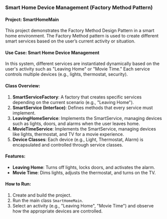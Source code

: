 ### Smart Home Device Management (Factory Method Pattern)

#### Project: SmartHomeMain
This project demonstrates the Factory Method Design Pattern in a smart home environment. The Factory Method pattern is used to create different smart services based on the user’s current activity or situation.

#### **Use Case: Smart Home Device Management**
In this system, different services are instantiated dynamically based on the user's activity such as "Leaving Home" or "Movie Time." Each service controls multiple devices (e.g., lights, thermostat, security).

#### **Class Overview**:
1. **SmartServiceFactory**: A factory that creates specific services depending on the current scenario (e.g., "Leaving Home").
2. **SmartService (Interface)**: Defines methods that every service must implement.
3. **LeavingHomeService**: Implements the SmartService, managing devices such as lights, doors, and alarms when the user leaves home.
4. **MovieTimeService**: Implements the SmartService, managing devices like lights, thermostat, and TV for a movie experience.
5. **Device Classes**: Each device (e.g., Light, Thermostat, Alarm) is encapsulated and controlled through service classes.

#### **Features**:
- **Leaving Home**: Turns off lights, locks doors, and activates the alarm.
- **Movie Time**: Dims lights, adjusts the thermostat, and turns on the TV.

#### **How to Run**:
1. Create and build the project.
2. Run the main class `SmartHomeMain`.
3. Select an activity (e.g., "Leaving Home", "Movie Time") and observe how the appropriate devices are controlled.

